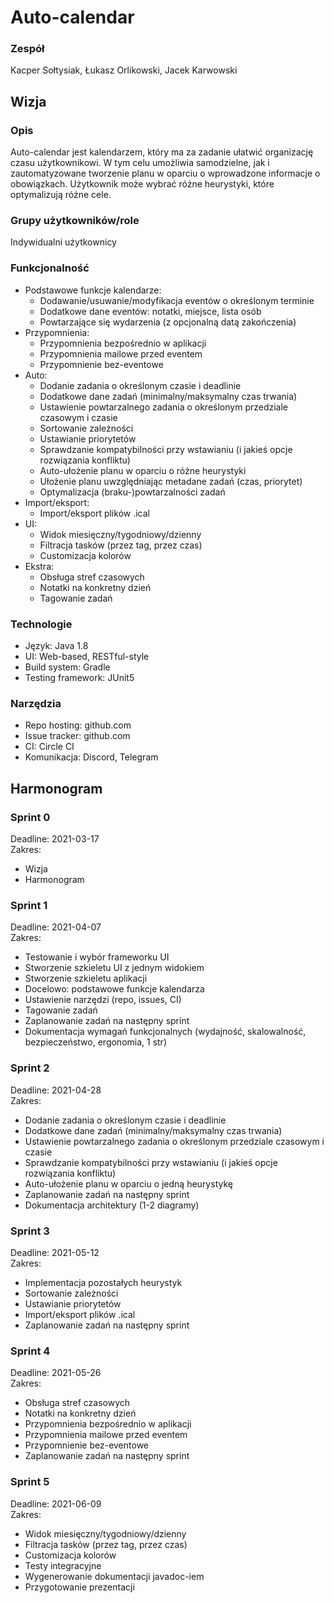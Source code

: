 # Auto-calendar
### Zespół
Kacper Sołtysiak, Łukasz Orlikowski, Jacek Karwowski

## Wizja
### Opis
Auto-calendar jest kalendarzem, który ma za zadanie ułatwić organizację czasu użytkownikowi. W tym celu umożliwia samodzielne, jak i zautomatyzowane tworzenie planu w oparciu o wprowadzone informacje o obowiązkach. Użytkownik może wybrać różne heurystyki, które optymalizują różne cele.

### Grupy użytkowników/role
Indywidualni użytkownicy

### Funkcjonalność
  - Podstawowe funkcje kalendarze:
    - Dodawanie/usuwanie/modyfikacja eventów o określonym terminie
    - Dodatkowe dane eventów: notatki, miejsce, lista osób
    - Powtarzające się wydarzenia (z opcjonalną datą zakończenia)
  - Przypomnienia:
    - Przypomnienia bezpośrednio w aplikacji
    - Przypomnienia mailowe przed eventem
    - Przypomnienie bez-eventowe
  - Auto:
    - Dodanie zadania o określonym czasie i deadlinie
    - Dodatkowe dane zadań (minimalny/maksymalny czas trwania)
    - Ustawienie powtarzalnego zadania o określonym przedziale czasowym i czasie
    - Sortowanie zależności
    - Ustawianie priorytetów
    - Sprawdzanie kompatybilności przy wstawianiu (i jakieś opcje rozwiązania konfliktu)
    - Auto-ułożenie planu w oparciu o różne heurystyki
    - Ułożenie planu uwzględniając metadane zadań (czas, priorytet)
    - Optymalizacja (braku-)powtarzalności zadań
  - Import/eksport:
    - Import/eksport plików .ical
  - UI:
    - Widok miesięczny/tygodniowy/dzienny
    - Filtracja tasków (przez tag, przez czas)
    - Customizacja kolorów
  - Ekstra:
    - Obsługa stref czasowych
    - Notatki na konkretny dzień
    - Tagowanie zadań

### Technologie
 - Język: Java 1.8
 - UI: Web-based, RESTful-style
 - Build system: Gradle
 - Testing framework: JUnit5

### Narzędzia
 - Repo hosting: github.com
 - Issue tracker: github.com
 - CI: Circle CI
 - Komunikacja: Discord, Telegram

## Harmonogram

### Sprint 0
Deadline: 2021-03-17  
Zakres:
 - Wizja
 - Harmonogram
 
### Sprint 1
Deadline: 2021-04-07  
Zakres:
 - Testowanie i wybór frameworku UI
 - Stworzenie szkieletu UI z jednym widokiem
 - Stworzenie szkieletu aplikacji
 - Docelowo: podstawowe funkcje kalendarza
 - Ustawienie narzędzi (repo, issues, CI)
 - Tagowanie zadań
 - Zaplanowanie zadań na następny sprint
 - Dokumentacja wymagań funkcjonalnych (wydajność, skalowalność, bezpieczeństwo, ergonomia, 1 str)

### Sprint 2
Deadline: 2021-04-28  
Zakres:
 - Dodanie zadania o określonym czasie i deadlinie
 - Dodatkowe dane zadań (minimalny/maksymalny czas trwania)
 - Ustawienie powtarzalnego zadania o określonym przedziale czasowym i czasie
 - Sprawdzanie kompatybilności przy wstawianiu (i jakieś opcje rozwiązania konfliktu)
 - Auto-ułożenie planu w oparciu o jedną heurystykę
 - Zaplanowanie zadań na następny sprint
 - Dokumentacja architektury (1-2 diagramy)

### Sprint 3
Deadline: 2021-05-12  
Zakres:
 - Implementacja pozostałych heurystyk
 - Sortowanie zależności
 - Ustawianie priorytetów
 - Import/eksport plików .ical
 - Zaplanowanie zadań na następny sprint
 
### Sprint 4
Deadline: 2021-05-26  
Zakres:
 - Obsługa stref czasowych
 - Notatki na konkretny dzień
 - Przypomnienia bezpośrednio w aplikacji
 - Przypomnienia mailowe przed eventem
 - Przypomnienie bez-eventowe
 - Zaplanowanie zadań na następny sprint
 
### Sprint 5
Deadline: 2021-06-09  
Zakres:
 - Widok miesięczny/tygodniowy/dzienny
 - Filtracja tasków (przez tag, przez czas)
 - Customizacja kolorów
 - Testy integracyjne
 - Wygenerowanie dokumentacji javadoc-iem
 - Przygotowanie prezentacji
